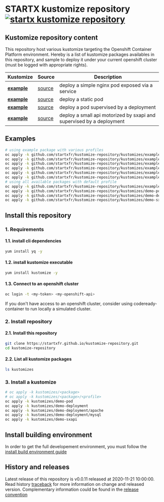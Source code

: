 # STARTX kustomize repository [![startx kustomize repository](https://img.shields.io/badge/latest-v0.1.11-blue.svg)](https://github.com/startxfr/kustomize-repository)

## Kustomize repository content

This repository host various kustomize targeting the Openshift Container Platform environment. Hereby is a list of kustomize packages availables in this repository, and sample to deploy it under your current openshift cluster (must be logged with appropriate rights).


| Kustomize                          | Source                                                                            | Description  
| ---------------------------------- | --------------------------------------------------------------------------------- | -------------------------------------
| **[example](packages/example.md)**   | [source](https://github.com/startxfr/kustomize-repository/tree/master/kustomizes/example)  | deploy a simple nginx pod exposed via a service
| **[example](packages/demo-pod.md)**   | [source](https://github.com/startxfr/kustomize-repository/tree/master/kustomizes/demo-pod)  | deploy a static pod
| **[example](packages/demo-deployment.md)**   | [source](https://github.com/startxfr/kustomize-repository/tree/master/kustomizes/demo-deployment)  | deploy a pod supervised by a deployment
| **[example](packages/demo-sxapi.md)**   | [source](https://github.com/startxfr/kustomize-repository/tree/master/kustomizes/demo-sxapi)  | deploy a small api motorized by sxapi and supervised by a deployment

## Examples

```bash
# using example package with various profiles
oc apply -k github.com/startxfr/kustomize-repository/kustomizes/example
oc apply -k github.com/startxfr/kustomize-repository/kustomizes/example/base
oc apply -k github.com/startxfr/kustomize-repository/kustomizes/example/overlays/default
oc apply -k github.com/startxfr/kustomize-repository/kustomizes/example/overlays/single
oc apply -k github.com/startxfr/kustomize-repository/kustomizes/example/overlays/heavy
oc apply -k github.com/startxfr/kustomize-repository/kustomizes/example/overlays/dev
# using all available packages with default profile
oc apply -k github.com/startxfr/kustomize-repository/kustomizes/example
oc apply -k github.com/startxfr/kustomize-repository/kustomizes/demo-pod
oc apply -k github.com/startxfr/kustomize-repository/kustomizes/demo-deployment
oc apply -k github.com/startxfr/kustomize-repository/kustomizes/demo-sxapi
```

## Install this repository

### 1. Requirements

#### 1.1. install cli dependencies

```bash
yum install yq -y
```

#### 1.2. install kustomize executable

```bash
yum install kustomize -y
```

#### 1.3. Connect to an openshift cluster

```bash
oc login -t <my-token> <my-openshift-api>
```

If you don't have access to an openshift cluster, consider using codeready-container to
run locally a simulated cluster.

### 2. Install repository

#### 2.1. Install this repository

```bash
git clone https://startxfr.github.io/kustomize-repository.git
cd kustomize-repository
```

#### 2.2. List all kustomize packages

```bash
ls kustomizes
```

### 3. Install a kustomize

```bash
# oc apply -k kustomizes/<package>
# oc apply -k kustomizes/<package>/<profile>
oc apply -k kustomizes/demo-pod
oc apply -k kustomizes/demo-deployment
oc apply -k kustomizes/demo-deployment/apache
oc apply -k kustomizes/demo-deployment/mysql
oc apply -k kustomizes/demo-sxapi
```

## Install building environment

In order to get the full developement environment, you must follow the [install build environment guide](install-build)

## History and releases

Latest release of this repository is v0.0.11 released at 2020-11-21 10:00:00. Read history [traceback](history) for more information
on change and released version. Complementary information could be found in the [release convention](releases)
